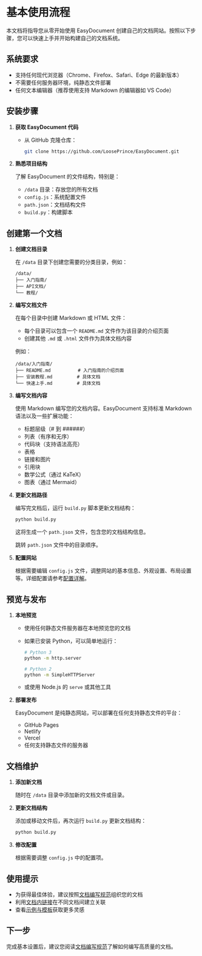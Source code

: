 # 基本使用流程

本文档将指导您从零开始使用 EasyDocument 创建自己的文档网站。按照以下步骤，您可以快速上手并开始构建自己的文档系统。

## 系统要求

- 支持任何现代浏览器（Chrome、Firefox、Safari、Edge 的最新版本）
- 不需要任何服务器环境，纯静态文件部署
- 任何文本编辑器（推荐使用支持 Markdown 的编辑器如 VS Code）

## 安装步骤

1. **获取 EasyDocument 代码**
   
   - 从 GitHub 克隆仓库：
     ```bash
     git clone https://github.com/LoosePrince/EasyDocument.git
     ```

2. **熟悉项目结构**

   了解 EasyDocument 的文件结构，特别是：
   - `/data` 目录：存放您的所有文档
   - `config.js`：系统配置文件
   - `path.json`：文档结构文件
   - `build.py`：构建脚本

## 创建第一个文档

1. **创建文档目录**

   在 `/data` 目录下创建您需要的分类目录，例如：
   ```
   /data/
   ├── 入门指南/
   ├── API文档/
   └── 教程/
   ```

2. **编写文档文件**

   在每个目录中创建 Markdown 或 HTML 文件：
   
   - 每个目录可以包含一个 `README.md` 文件作为该目录的介绍页面
   - 创建其他 `.md` 或 `.html` 文件作为具体文档内容

   例如：
   ```
   /data/入门指南/
   ├── README.md          # 入门指南的介绍页面
   ├── 安装教程.md         # 具体文档
   └── 快速上手.md         # 具体文档
   ```

3. **编写文档内容**

   使用 Markdown 编写您的文档内容。EasyDocument 支持标准 Markdown 语法以及一些扩展功能：
   
   - 标题层级（# 到 ######）
   - 列表（有序和无序）
   - 代码块（支持语法高亮）
   - 表格
   - 链接和图片
   - 引用块
   - 数学公式（通过 KaTeX）
   - 图表（通过 Mermaid）

4. **更新文档路径**

   编写完文档后，运行 `build.py` 脚本更新文档结构：
   
   ```bash
   python build.py
   ```
   
   这将生成一个 `path.json` 文件，包含您的文档结构信息。

   跳转 `path.json` 文件中的目录顺序。

5. **配置网站**

   根据需要编辑 `config.js` 文件，调整网站的基本信息、外观设置、布局设置等。详细配置请参考[配置详解](配置详解/README.md)。

## 预览与发布

1. **本地预览**

   - 使用任何静态文件服务器在本地预览您的文档
   - 如果已安装 Python，可以简单地运行：
     ```bash
     # Python 3
     python -m http.server
     
     # Python 2
     python -m SimpleHTTPServer
     ```
   
   - 或使用 Node.js 的 `serve` 或其他工具

2. **部署发布**

   EasyDocument 是纯静态网站，可以部署在任何支持静态文件的平台：
   
   - GitHub Pages
   - Netlify
   - Vercel
   - 任何支持静态文件的服务器

## 文档维护

1. **添加新文档**

   随时在 `/data` 目录中添加新的文档文件或目录。

2. **更新文档结构**

   添加或移动文件后，再次运行 `build.py` 更新文档结构：
   ```bash
   python build.py
   ```

3. **修改配置**

   根据需要调整 `config.js` 中的配置项。

## 使用提示

- 为获得最佳体验，建议按照[文档编写规范](使用指南/文档编写规范.md)组织您的文档
- 利用[文档内链接](使用指南/文档内链接.md)在不同文档间建立关联
- 查看[示例与模板](示例与模板/README.md)获取更多灵感

## 下一步

完成基本设置后，建议您阅读[文档编写规范](使用指南/文档编写规范.md)了解如何编写高质量的文档。 